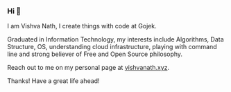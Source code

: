 ### Hi 👋

I am Vishva Nath, I create things with code at Gojek. 

Graduated in Information Technology, my interests include Algorithms, Data Structure, OS, understanding cloud infrastructure, playing with command line and strong believer of Free and Open Source philosophy.

Reach out to me on my personal page at [vishvanath.xyz](https://vishvanath.xyz).

Thanks! 
Have a great life ahead!

<!--
**vishvanath45/vishvanath45** is a ✨ _special_ ✨ repository because its `README.md` (this file) appears on your GitHub profile.

Here are some ideas to get you started:

- 🔭 I’m currently working on ...
- 🌱 I’m currently learning ...
- 👯 I’m looking to collaborate on ...
- 🤔 I’m looking for help with ...
- 💬 Ask me about ...
- 📫 How to reach me: ...
- 😄 Pronouns: ...
- ⚡ Fun fact: ...
-->
